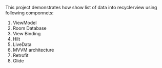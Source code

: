 This project demonstrates how show list of data into recyclerview using following componnets:
1. ViewModel
2. Room Database
3. View Binding
4. Hilt
5. LiveData
6. MVVM architecture
7. Retrofit
8. Glide
